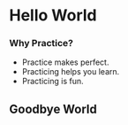 # Hello World

### Why Practice?
* Practice makes perfect.
* Practicing helps you learn.
* Practicing is fun.


## Goodbye World